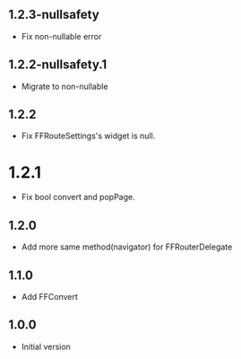## 1.2.3-nullsafety

- Fix non-nullable error

## 1.2.2-nullsafety.1

- Migrate to non-nullable
## 1.2.2

- Fix FFRouteSettings's widget is null.
  
# 1.2.1

- Fix bool convert and popPage.
## 1.2.0

- Add more same method(navigator) for FFRouterDelegate

## 1.1.0

- Add FFConvert
## 1.0.0

- Initial version
